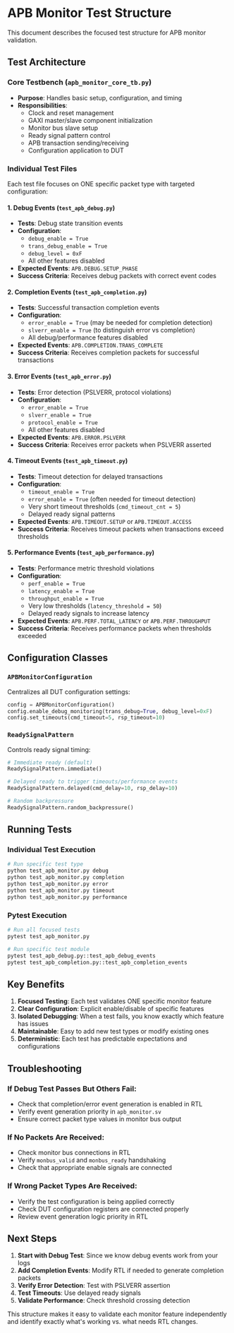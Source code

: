 # APB Monitor Test Structure

This document describes the focused test structure for APB monitor validation.

## Test Architecture

### Core Testbench (`apb_monitor_core_tb.py`)
- **Purpose**: Handles basic setup, configuration, and timing
- **Responsibilities**:
  - Clock and reset management
  - GAXI master/slave component initialization
  - Monitor bus slave setup
  - Ready signal pattern control
  - APB transaction sending/receiving
  - Configuration application to DUT

### Individual Test Files
Each test file focuses on ONE specific packet type with targeted configuration:

#### 1. Debug Events (`test_apb_debug.py`)
- **Tests**: Debug state transition events
- **Configuration**:
  - `debug_enable = True`
  - `trans_debug_enable = True` 
  - `debug_level = 0xF`
  - All other features disabled
- **Expected Events**: `APB.DEBUG.SETUP_PHASE`
- **Success Criteria**: Receives debug packets with correct event codes

#### 2. Completion Events (`test_apb_completion.py`)
- **Tests**: Successful transaction completion events
- **Configuration**:
  - `error_enable = True` (may be needed for completion detection)
  - `slverr_enable = True` (to distinguish error vs completion)
  - All debug/performance features disabled
- **Expected Events**: `APB.COMPLETION.TRANS_COMPLETE`
- **Success Criteria**: Receives completion packets for successful transactions

#### 3. Error Events (`test_apb_error.py`)
- **Tests**: Error detection (PSLVERR, protocol violations)
- **Configuration**:
  - `error_enable = True`
  - `slverr_enable = True`
  - `protocol_enable = True`
  - All other features disabled
- **Expected Events**: `APB.ERROR.PSLVERR`
- **Success Criteria**: Receives error packets when PSLVERR asserted

#### 4. Timeout Events (`test_apb_timeout.py`)
- **Tests**: Timeout detection for delayed transactions
- **Configuration**:
  - `timeout_enable = True`
  - `error_enable = True` (often needed for timeout detection)
  - Very short timeout thresholds (`cmd_timeout_cnt = 5`)
  - Delayed ready signal patterns
- **Expected Events**: `APB.TIMEOUT.SETUP` or `APB.TIMEOUT.ACCESS`
- **Success Criteria**: Receives timeout packets when transactions exceed thresholds

#### 5. Performance Events (`test_apb_performance.py`)
- **Tests**: Performance metric threshold violations
- **Configuration**:
  - `perf_enable = True`
  - `latency_enable = True`
  - `throughput_enable = True`
  - Very low thresholds (`latency_threshold = 50`)
  - Delayed ready signals to increase latency
- **Expected Events**: `APB.PERF.TOTAL_LATENCY` or `APB.PERF.THROUGHPUT`
- **Success Criteria**: Receives performance packets when thresholds exceeded

## Configuration Classes

### `APBMonitorConfiguration`
Centralizes all DUT configuration settings:
```python
config = APBMonitorConfiguration()
config.enable_debug_monitoring(trans_debug=True, debug_level=0xF)
config.set_timeouts(cmd_timeout=5, rsp_timeout=10)
```

### `ReadySignalPattern`
Controls ready signal timing:
```python
# Immediate ready (default)
ReadySignalPattern.immediate()

# Delayed ready to trigger timeouts/performance events
ReadySignalPattern.delayed(cmd_delay=10, rsp_delay=10)

# Random backpressure
ReadySignalPattern.random_backpressure()
```

## Running Tests

### Individual Test Execution
```bash
# Run specific test type
python test_apb_monitor.py debug
python test_apb_monitor.py completion
python test_apb_monitor.py error
python test_apb_monitor.py timeout
python test_apb_monitor.py performance
```

### Pytest Execution
```bash
# Run all focused tests
pytest test_apb_monitor.py

# Run specific test module
pytest test_apb_debug.py::test_apb_debug_events
pytest test_apb_completion.py::test_apb_completion_events
```

## Key Benefits

1. **Focused Testing**: Each test validates ONE specific monitor feature
2. **Clear Configuration**: Explicit enable/disable of specific features
3. **Isolated Debugging**: When a test fails, you know exactly which feature has issues
4. **Maintainable**: Easy to add new test types or modify existing ones
5. **Deterministic**: Each test has predictable expectations and configurations

## Troubleshooting

### If Debug Test Passes But Others Fail:
- Check that completion/error event generation is enabled in RTL
- Verify event generation priority in `apb_monitor.sv`
- Ensure correct packet type values in monitor bus output

### If No Packets Are Received:
- Check monitor bus connections in RTL
- Verify `monbus_valid` and `monbus_ready` handshaking
- Check that appropriate enable signals are connected

### If Wrong Packet Types Are Received:
- Verify the test configuration is being applied correctly
- Check DUT configuration registers are connected properly
- Review event generation logic priority in RTL

## Next Steps

1. **Start with Debug Test**: Since we know debug events work from your logs
2. **Add Completion Events**: Modify RTL if needed to generate completion packets
3. **Verify Error Detection**: Test with PSLVERR assertion
4. **Test Timeouts**: Use delayed ready signals
5. **Validate Performance**: Check threshold crossing detection

This structure makes it easy to validate each monitor feature independently and identify exactly what's working vs. what needs RTL changes.
